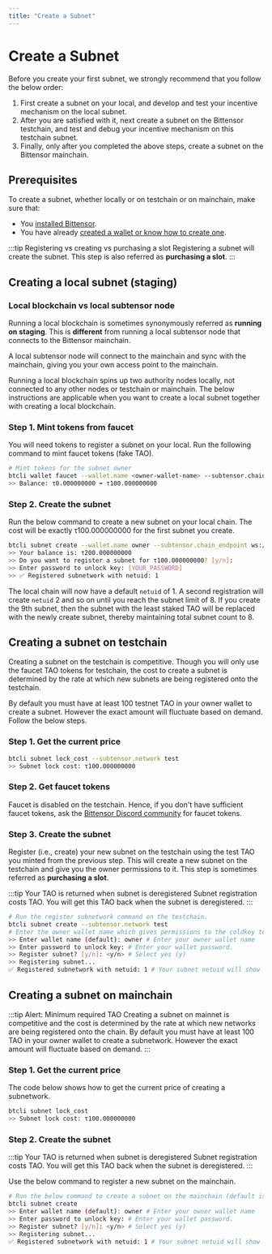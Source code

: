 ```yaml
---
title: "Create a Subnet"
---
```


# Create a Subnet

Before you create your first subnet, we strongly recommend that you follow the below order:
1. First create a subnet on your local, and develop and test your incentive mechanism on the local subnet. 
2. After you are satisfied with it, next create a subnet on the Bittensor testchain, and test and debug your incentive mechanism on this testchain subnet. 
3. Finally, only after you completed the above steps, create a subnet on the Bittensor mainchain. 

## Prerequisites

To create a subnet, whether locally or on testchain or on mainchain, make sure that:

- You [installed Bittensor](../getting-started/installation.md). 
- You have already [created a wallet or know how to create one](../getting-started/wallets.md#creating-a-local-wallet). 

:::tip Registering vs creating vs purchasing a slot 
Registering a subnet will create the subnet. This step is also referred as **purchasing a slot**. 
:::

## Creating a local subnet (staging)

### Local blockchain vs local subtensor node 

Running a local blockchain is sometimes synonymously referred as **running on staging**. This is **different** from running a local subtensor node that connects to the Bittensor mainchain. 

A local subtensor node will connect to the mainchain and sync with the mainchain, giving you your own access point to the mainchain. 

Running a local blockchain spins up two authority nodes locally, not connected to any other nodes or testchain or mainchain. The below instructions are applicable when you want to create a local subnet together with creating a local blockchain. 

### Step 1. Mint tokens from faucet

You will need tokens to register a subnet on your local. Run the following command to mint faucet tokens (fake TAO).
```bash
# Mint tokens for the subnet owner
btcli wallet faucet --wallet.name <owner-wallet-name> --subtensor.chain_endpoint ws://127.0.0.1:9946 
>> Balance: τ0.000000000 ➡ τ100.000000000
```

### Step 2. Create the subnet

Run the below command to create a new subnet on your local chain. The cost will be exactly τ100.000000000 for the first subnet you create.

```bash
btcli subnet create --wallet.name owner --subtensor.chain_endpoint ws://127.0.0.1:9946 
>> Your balance is: τ200.000000000
>> Do you want to register a subnet for τ100.000000000? [y/n]: 
>> Enter password to unlock key: [YOUR_PASSWORD]
>> ✅ Registered subnetwork with netuid: 1
```

The local chain will now have a default `netuid` of 1. A second registration will create `netuid` 2 and so on until you reach the subnet limit of 8. If you create the 9th subnet, then the subnet with the least staked TAO will be replaced with the newly create subnet, thereby maintaining total subnet count to 8.

## Creating a subnet on testchain

Creating a subnet on the testchain is competitive. Though you will only use the faucet TAO tokens for testchain, the cost to create a subnet is determined by the rate at which new subnets are being registered onto the testchain. 

By default you must have at least 100 testnet TAO in your owner wallet to create a subnet. However the exact amount will fluctuate based on demand. Follow the below  steps. 

### Step 1. Get the current price 

```bash
btcli subnet lock_cost --subtensor.network test
>> Subnet lock cost: τ100.000000000
```

### Step 2. Get faucet tokens

Faucet is disabled on the testchain. Hence, if you don't have sufficient faucet tokens, ask the [Bittensor Discord community](https://discord.com/channels/799672011265015819/830068283314929684) for faucet tokens.

### Step 3. Create the subnet 

Register (i.e., create) your new subnet on the testchain using the test TAO you minted from the previous step.  This will create a new subnet on the testchain and give you the owner permissions to it. This step is sometimes referred as **purchasing a slot**.

:::tip Your TAO is returned when subnet is deregistered
Subnet registration costs TAO. You will get this TAO back when the subnet is deregistered.
:::

```bash
# Run the register subnetwork command on the testchain.
btcli subnet create --subtensor.network test 
# Enter the owner wallet name which gives permissions to the coldkey to later define running hyper parameters.
>> Enter wallet name (default): owner # Enter your owner wallet name
>> Enter password to unlock key: # Enter your wallet password.
>> Register subnet? [y/n]: <y/n> # Select yes (y)
>> Registering subnet...
✅ Registered subnetwork with netuid: 1 # Your subnet netuid will show here, save this for later.
```

## Creating a subnet on mainchain

:::tip Alert: Minimum required TAO 
Creating a subnet on mainnet is competitive and the cost is determined by the rate at which new networks are being registered onto the chain. By default you must have at least 100 TAO in your owner wallet to create a subnetwork. However the exact amount will fluctuate based on demand.
:::

### Step 1. Get the current price 

The code below shows how to get the current price of creating a subnetwork.

```bash
btcli subnet lock_cost
>> Subnet lock cost: τ100.000000000
```

### Step 2. Create the subnet 

:::tip Your TAO is returned when subnet is deregistered
Subnet registration costs TAO. You will get this TAO back when the subnet is deregistered.
:::

Use the below command to register a new subnet on the mainchain. 

```bash
# Run the below command to create a subnet on the mainchain (default is mainchain)
btcli subnet create
>> Enter wallet name (default): owner # Enter your owner wallet name
>> Enter password to unlock key: # Enter your wallet password.
>> Register subnet? [y/n]: <y/n> # Select yes (y)
>> Registering subnet...
✅ Registered subnetwork with netuid: 1 # Your subnet netuid will show here, save this for later.
```
